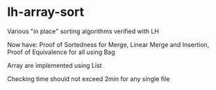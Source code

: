 # lh-array-sort
Various "in place" sorting algorithms verified with LH

Now have: Proof of Sortedness for Merge, Linear Merge and Insertion, Proof of Equivalence for all using Bag

Array are implemented using List

Checking time should not exceed 2min for any single file
